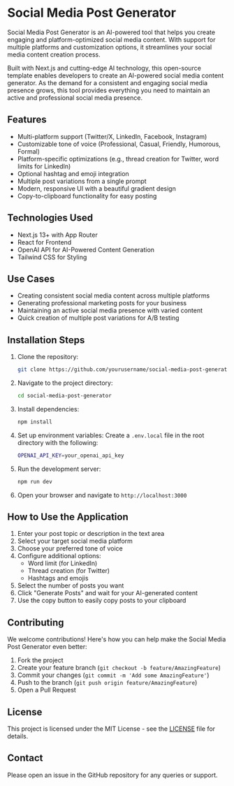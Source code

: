 # Social Media Post Generator

Social Media Post Generator is an AI-powered tool that helps you create engaging and platform-optimized social media content. With support for multiple platforms and customization options, it streamlines your social media content creation process.

Built with Next.js and cutting-edge AI technology, this open-source template enables developers to create an AI-powered social media content generator. As the demand for a consistent and engaging social media presence grows, this tool provides everything you need to maintain an active and professional social media presence.

## Features

- Multi-platform support (Twitter/X, LinkedIn, Facebook, Instagram)
- Customizable tone of voice (Professional, Casual, Friendly, Humorous, Formal)
- Platform-specific optimizations (e.g., thread creation for Twitter, word limits for LinkedIn)
- Optional hashtag and emoji integration
- Multiple post variations from a single prompt
- Modern, responsive UI with a beautiful gradient design
- Copy-to-clipboard functionality for easy posting

## Technologies Used
- Next.js 13+ with App Router
- React for Frontend
- OpenAI API for AI-Powered Content Generation
- Tailwind CSS for Styling

## Use Cases
- Creating consistent social media content across multiple platforms
- Generating professional marketing posts for your business
- Maintaining an active social media presence with varied content
- Quick creation of multiple post variations for A/B testing

## Installation Steps

1. Clone the repository:
    ```bash
    git clone https://github.com/yourusername/social-media-post-generator.git
    ```

2. Navigate to the project directory:
    ```bash
    cd social-media-post-generator
    ```

3. Install dependencies:
    ```bash
    npm install
    ```

4. Set up environment variables:
   Create a `.env.local` file in the root directory with the following:
    ```bash
    OPENAI_API_KEY=your_openai_api_key
    ```
   
5. Run the development server:
    ```bash
    npm run dev
    ```

6. Open your browser and navigate to `http://localhost:3000`

## How to Use the Application

1. Enter your post topic or description in the text area
2. Select your target social media platform
3. Choose your preferred tone of voice
4. Configure additional options:
   - Word limit (for LinkedIn)
   - Thread creation (for Twitter)
   - Hashtags and emojis
5. Select the number of posts you want
6. Click "Generate Posts" and wait for your AI-generated content
7. Use the copy button to easily copy posts to your clipboard

## Contributing

We welcome contributions! Here's how you can help make the Social Media Post Generator even better:

1. Fork the project
2. Create your feature branch (`git checkout -b feature/AmazingFeature`)
3. Commit your changes (`git commit -m 'Add some AmazingFeature'`)
4. Push to the branch (`git push origin feature/AmazingFeature`)
5. Open a Pull Request

## License
This project is licensed under the MIT License - see the [LICENSE](LICENSE) file for details.

## Contact
Please open an issue in the GitHub repository for any queries or support.
